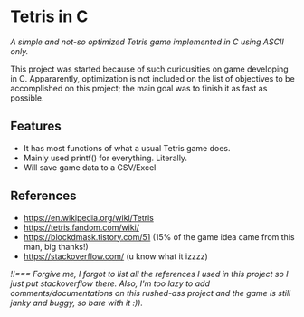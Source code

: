# Tetris in C

_A simple and not-so optimized Tetris game implemented in C using ASCII only._

This project was started because of such curiousities on game developing in C. Appararently, optimization is not included on the list of objectives to be accomplished on this project; the main goal was to finish it as fast as possible.

## Features

- It has most functions of what a usual Tetris game does.
- Mainly used printf() for everything. Literally.
- Will save game data to a CSV/Excel

## References

- https://en.wikipedia.org/wiki/Tetris
- https://tetris.fandom.com/wiki/
- https://blockdmask.tistory.com/51 (15% of the game idea came from this man, big thanks!)
- https://stackoverflow.com/ (u know what it izzzz)

_!!=== Forgive me, I forgot to list all the references I used in this project so I just put stackoverflow there. Also, I'm too lazy to add comments/documentations on this rushed-ass project and the game is still janky and buggy, so bare with it :))._